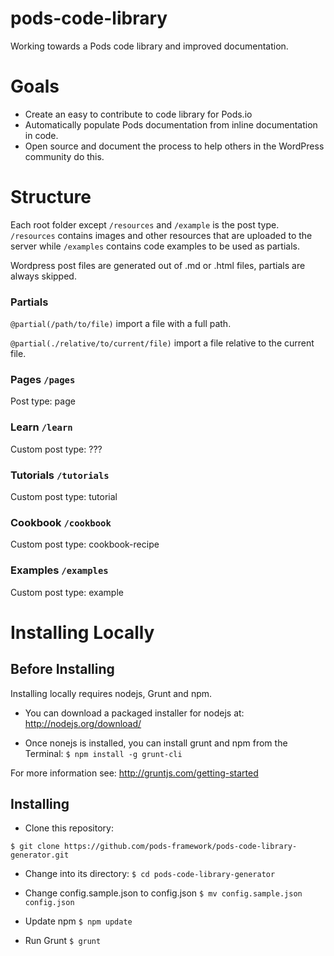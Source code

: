 pods-code-library
=================

Working towards a Pods code library and improved documentation.

Goals
=====

* Create an easy to contribute to code library for Pods.io
* Automatically populate Pods documentation from inline documentation in code.
* Open source and document the process to help others in the WordPress community do this.

Structure
=========

Each root folder except `/resources` and `/example` is the post type. `/resources` contains images and other resources that are uploaded to the server while `/examples` contains code examples to be used as partials.

Wordpress post files are generated out of .md or .html files, partials are always skipped.

### Partials

`@partial(/path/to/file)` import a file with a full path.

`@partial(./relative/to/current/file)` import a file relative to the current file.

### Pages `/pages`
Post type: page

### Learn `/learn`

Custom post type: ???

### Tutorials `/tutorials`

Custom post type: tutorial

### Cookbook `/cookbook`

Custom post type: cookbook-recipe

### Examples `/examples`

Custom post type: example

Installing Locally
=================
## Before Installing
Installing locally requires nodejs, Grunt  and npm.

* You can download a packaged installer for nodejs at: http://nodejs.org/download/

* Once nonejs is installed, you can install grunt and npm from the Terminal:
`$ npm install -g grunt-cli`

For more information see: http://gruntjs.com/getting-started

## Installing
* Clone this repository:

`$ git clone https://github.com/pods-framework/pods-code-library-generator.git`

* Change into its directory:
`$ cd pods-code-library-generator`

* Change config.sample.json to config.json
`$ mv config.sample.json config.json`

* Update npm
`$ npm update`

* Run Grunt
`$ grunt`

